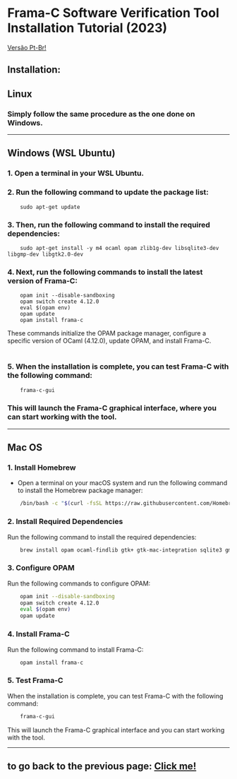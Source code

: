 # Frama-C Software Verification Tool Installation Tutorial (2023)

[Versão Pt-Br!](./translations/TutorialFramaCPTBR.md)

## **Installation:**

## Linux

### Simply follow the same procedure as the one done on Windows.

---

## Windows (WSL Ubuntu)

### 1. Open a terminal in your WSL Ubuntu.

### 2. Run the following command to update the package list:

```
	sudo apt-get update
```

### 3. Then, run the following command to install the required dependencies:

```
	sudo apt-get install -y m4 ocaml opam zlib1g-dev libsqlite3-dev libgmp-dev libgtk2.0-dev
```

### 4. Next, run the following commands to install the latest version of Frama-C:

```
	opam init --disable-sandboxing
	opam switch create 4.12.0
	eval $(opam env)
	opam update
	opam install frama-c
```

These commands initialize the OPAM package manager, configure a specific version of OCaml (4.12.0), update OPAM, and install Frama-C. <br><br>

### 5. When the installation is complete, you can test Frama-C with the following command:

```bash
	frama-c-gui
```

### This will launch the Frama-C graphical interface, where you can start working with the tool.

---

## Mac OS

### 1. Install Homebrew

-   Open a terminal on your macOS system and run the following command to install the Homebrew package manager:

```bash
	/bin/bash -c "$(curl -fsSL https://raw.githubusercontent.com/Homebrew/install/HEAD/install.sh)"
```

### 2. Install Required Dependencies

Run the following command to install the required dependencies:

```bash
	brew install opam ocaml-findlib gtk+ gtk-mac-integration sqlite3 gmp
```

### 3. Configure OPAM

Run the following commands to configure OPAM:

```bash
	opam init --disable-sandboxing
	opam switch create 4.12.0
	eval $(opam env)
	opam update
```

### 4. Install Frama-C

Run the following command to install Frama-C:

```bash
	opam install frama-c
```

### 5. Test Frama-C

When the installation is complete, you can test Frama-C with the following command:

```bash
	frama-c-gui
```

This will launch the Frama-C graphical interface and you can start working with the tool.

---

## to go back to the previous page: [Click me!](../README.md)
